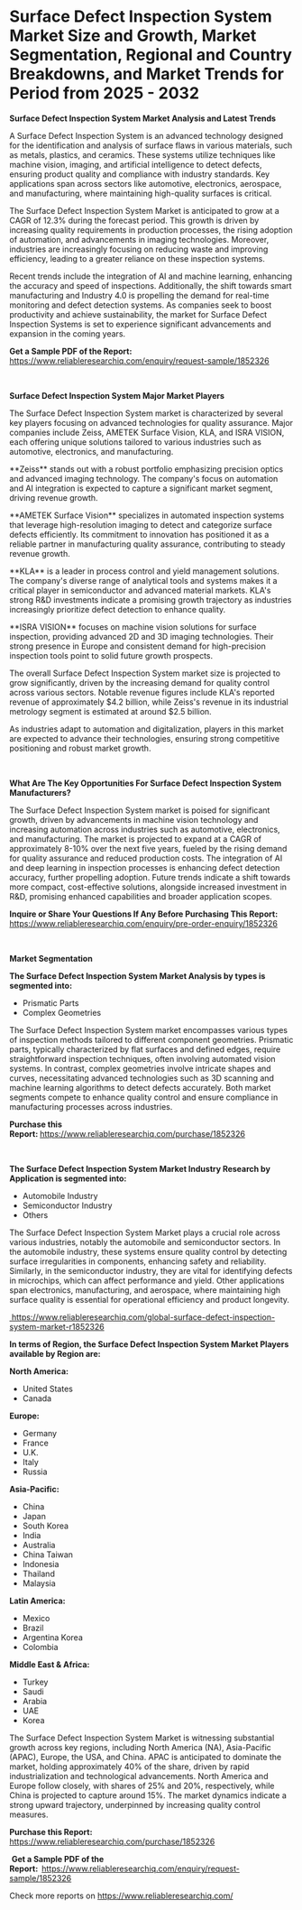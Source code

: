 <p><h1>Surface Defect Inspection System Market Size and Growth, Market Segmentation, Regional and Country Breakdowns, and Market Trends for Period from 2025 -  2032</h1></p><p><strong>Surface Defect Inspection System Market Analysis and Latest Trends</strong></p>
<p><p>A Surface Defect Inspection System is an advanced technology designed for the identification and analysis of surface flaws in various materials, such as metals, plastics, and ceramics. These systems utilize techniques like machine vision, imaging, and artificial intelligence to detect defects, ensuring product quality and compliance with industry standards. Key applications span across sectors like automotive, electronics, aerospace, and manufacturing, where maintaining high-quality surfaces is critical.</p><p>The Surface Defect Inspection System Market is anticipated to grow at a CAGR of 12.3% during the forecast period. This growth is driven by increasing quality requirements in production processes, the rising adoption of automation, and advancements in imaging technologies. Moreover, industries are increasingly focusing on reducing waste and improving efficiency, leading to a greater reliance on these inspection systems. </p><p>Recent trends include the integration of AI and machine learning, enhancing the accuracy and speed of inspections. Additionally, the shift towards smart manufacturing and Industry 4.0 is propelling the demand for real-time monitoring and defect detection systems. As companies seek to boost productivity and achieve sustainability, the market for Surface Defect Inspection Systems is set to experience significant advancements and expansion in the coming years.</p></p>
<p><strong>Get a Sample PDF of the Report:&nbsp;</strong> <a href="https://www.reliableresearchiq.com/enquiry/request-sample/1852326?utm_campaign=2212&utm_medium=2&utm_source=Github&utm_content=ia&utm_term=12042025&utm_id=surface-defect-inspection-system">https://www.reliableresearchiq.com/enquiry/request-sample/1852326</a></p>
<p>&nbsp;</p>
<p><strong>Surface Defect Inspection System Major Market Players</strong></p>
<p><p>The Surface Defect Inspection System market is characterized by several key players focusing on advanced technologies for quality assurance. Major companies include Zeiss, AMETEK Surface Vision, KLA, and ISRA VISION, each offering unique solutions tailored to various industries such as automotive, electronics, and manufacturing.</p><p>**Zeiss** stands out with a robust portfolio emphasizing precision optics and advanced imaging technology. The company's focus on automation and AI integration is expected to capture a significant market segment, driving revenue growth.</p><p>**AMETEK Surface Vision** specializes in automated inspection systems that leverage high-resolution imaging to detect and categorize surface defects efficiently. Its commitment to innovation has positioned it as a reliable partner in manufacturing quality assurance, contributing to steady revenue growth.</p><p>**KLA** is a leader in process control and yield management solutions. The company's diverse range of analytical tools and systems makes it a critical player in semiconductor and advanced material markets. KLA's strong R&D investments indicate a promising growth trajectory as industries increasingly prioritize defect detection to enhance quality.</p><p>**ISRA VISION** focuses on machine vision solutions for surface inspection, providing advanced 2D and 3D imaging technologies. Their strong presence in Europe and consistent demand for high-precision inspection tools point to solid future growth prospects.</p><p>The overall Surface Defect Inspection System market size is projected to grow significantly, driven by the increasing demand for quality control across various sectors. Notable revenue figures include KLA's reported revenue of approximately $4.2 billion, while Zeiss's revenue in its industrial metrology segment is estimated at around $2.5 billion.</p><p>As industries adapt to automation and digitalization, players in this market are expected to advance their technologies, ensuring strong competitive positioning and robust market growth.</p></p>
<p>&nbsp;</p>
<p><strong>What Are The Key Opportunities For Surface Defect Inspection System Manufacturers?</strong></p>
<p><p>The Surface Defect Inspection System market is poised for significant growth, driven by advancements in machine vision technology and increasing automation across industries such as automotive, electronics, and manufacturing. The market is projected to expand at a CAGR of approximately 8-10% over the next five years, fueled by the rising demand for quality assurance and reduced production costs. The integration of AI and deep learning in inspection processes is enhancing defect detection accuracy, further propelling adoption. Future trends indicate a shift towards more compact, cost-effective solutions, alongside increased investment in R&D, promising enhanced capabilities and broader application scopes.</p></p>
<p><strong>Inquire or Share Your Questions If Any Before Purchasing This Report:</strong> <a href="https://www.reliableresearchiq.com/enquiry/pre-order-enquiry/1852326?utm_campaign=2212&utm_medium=2&utm_source=Github&utm_content=ia&utm_term=12042025&utm_id=surface-defect-inspection-system">https://www.reliableresearchiq.com/enquiry/pre-order-enquiry/1852326</a></p>
<p>&nbsp;</p>
<p><strong>Market Segmentation</strong></p>
<p><strong>The Surface Defect Inspection System Market Analysis by types is segmented into:</strong></p>
<p><ul><li>Prismatic Parts</li><li>Complex Geometries</li></ul></p>
<p><p>The Surface Defect Inspection System market encompasses various types of inspection methods tailored to different component geometries. Prismatic parts, typically characterized by flat surfaces and defined edges, require straightforward inspection techniques, often involving automated vision systems. In contrast, complex geometries involve intricate shapes and curves, necessitating advanced technologies such as 3D scanning and machine learning algorithms to detect defects accurately. Both market segments compete to enhance quality control and ensure compliance in manufacturing processes across industries.</p></p>
<p><strong>Purchase this Report:&nbsp;</strong><a href="https://www.reliableresearchiq.com/purchase/1852326?utm_campaign=2212&utm_medium=2&utm_source=Github&utm_content=ia&utm_term=12042025&utm_id=surface-defect-inspection-system">https://www.reliableresearchiq.com/purchase/1852326</a></p>
<p>&nbsp;</p>
<p><strong>The Surface Defect Inspection System Market Industry Research by Application is segmented into:</strong></p>
<p><ul><li>Automobile Industry</li><li>Semiconductor Industry</li><li>Others</li></ul></p>
<p><p>The Surface Defect Inspection System Market plays a crucial role across various industries, notably the automobile and semiconductor sectors. In the automobile industry, these systems ensure quality control by detecting surface irregularities in components, enhancing safety and reliability. Similarly, in the semiconductor industry, they are vital for identifying defects in microchips, which can affect performance and yield. Other applications span electronics, manufacturing, and aerospace, where maintaining high surface quality is essential for operational efficiency and product longevity.</p></p>
<p><a href="https://www.reliableresearchiq.com/global-surface-defect-inspection-system-market-r1852326?utm_campaign=2212&utm_medium=2&utm_source=Github&utm_content=ia&utm_term=12042025&utm_id=surface-defect-inspection-system">&nbsp;https://www.reliableresearchiq.com/global-surface-defect-inspection-system-market-r1852326</a></p>
<p><strong>In terms of Region, the Surface Defect Inspection System Market Players available by Region are:</strong></p>
<p>
    <p> <strong> North America: </strong>
        <ul>
            <li>United States</li>
            <li>Canada</li>
        </ul>
        </p> 
    <p> <strong> Europe: </strong>
        <ul>
            <li>Germany</li>
            <li>France</li>
            <li>U.K.</li>
            <li>Italy</li>
            <li>Russia</li>
        </ul>
        </p> 
    <p> <strong> Asia-Pacific: </strong>
        <ul>
            <li>China</li>
            <li>Japan</li>
            <li>South Korea</li>
            <li>India</li>
            <li>Australia</li>
            <li>China Taiwan</li>
            <li>Indonesia</li>
            <li>Thailand</li>
            <li>Malaysia</li>
        </ul>
        </p> 
    <p> <strong> Latin America: </strong>
        <ul>
            <li>Mexico</li>
            <li>Brazil</li>
            <li>Argentina Korea</li>
            <li>Colombia</li>
        </ul>
        </p> 
    <p> <strong> Middle East & Africa: </strong>
        <ul>
            <li>Turkey</li>
            <li>Saudi</li>
            <li>Arabia</li>
            <li>UAE</li>
            <li>Korea</li>
        </ul>
    </p>
    </p>
<p><p>The Surface Defect Inspection System Market is witnessing substantial growth across key regions, including North America (NA), Asia-Pacific (APAC), Europe, the USA, and China. APAC is anticipated to dominate the market, holding approximately 40% of the share, driven by rapid industrialization and technological advancements. North America and Europe follow closely, with shares of 25% and 20%, respectively, while China is projected to capture around 15%. The market dynamics indicate a strong upward trajectory, underpinned by increasing quality control measures.</p></p>
<p><strong>Purchase this Report: </strong><a href="https://www.reliableresearchiq.com/purchase/1852326?utm_campaign=2212&utm_medium=2&utm_source=Github&utm_content=ia&utm_term=12042025&utm_id=surface-defect-inspection-system">https://www.reliableresearchiq.com/purchase/1852326</a></p>
<p>&nbsp;<strong>Get a Sample PDF of the Report:&nbsp;&nbsp;</strong><a href="https://www.reliableresearchiq.com/enquiry/request-sample/1852326?utm_campaign=2212&utm_medium=2&utm_source=Github&utm_content=ia&utm_term=12042025&utm_id=surface-defect-inspection-system">https://www.reliableresearchiq.com/enquiry/request-sample/1852326</a></p>
<p><strong></strong></p>
<p>Check more reports on <a href="https://www.reliableresearchiq.com/?utm_campaign=2212&utm_medium=2&utm_source=Github&utm_content=ia&utm_term=12042025&utm_id=surface-defect-inspection-system">https://www.reliableresearchiq.com/</a></p>